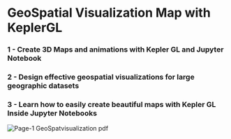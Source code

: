 # GeoSpatial Visualization Map with KeplerGL
### 1 - Create 3D Maps and animations with Kepler GL and Jupyter Notebook
### 2 - Design effective geospatial visualizations for large geographic datasets
### 3 - Learn how to easily create beautiful maps with Kepler GL Inside Jupyter Notebooks
![Page-1  GeoSpatvisualization pdf](https://user-images.githubusercontent.com/106122834/181863540-76f7c010-11dd-42be-b5b8-ef21c921b0d8.jpeg)
